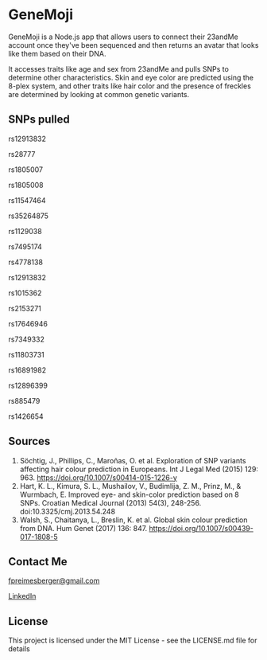 # GeneMoji
GeneMoji is a Node.js app that allows users to connect their 23andMe account once they've been sequenced and then returns an avatar that looks like them based on their DNA.

It accesses traits like age and sex from 23andMe and pulls SNPs to determine other characteristics. Skin and eye color are predicted using the 8-plex system, and other traits like hair color and the presence of freckles are determined by looking at common genetic variants.

## SNPs pulled
rs12913832

rs28777

rs1805007

rs1805008

rs11547464

rs35264875

rs1129038

rs7495174

rs4778138 

rs12913832

rs1015362

rs2153271 

rs17646946

rs7349332

rs11803731 

rs16891982

rs12896399

rs885479

rs1426654

## Sources 
1. Söchtig, J., Phillips, C., Maroñas, O. et al. Exploration of SNP variants affecting hair colour prediction in Europeans. Int J Legal Med (2015) 129: 963. https://doi.org/10.1007/s00414-015-1226-y
2. Hart, K. L., Kimura, S. L., Mushailov, V., Budimlija, Z. M., Prinz, M., & Wurmbach, E. Improved eye- and skin-color prediction based on 8 SNPs. Croatian Medical Journal (2013) 54(3), 248-256. doi:10.3325/cmj.2013.54.248
3. Walsh, S., Chaitanya, L., Breslin, K. et al. Global skin colour prediction from DNA. Hum Genet (2017) 136: 847. https://doi.org/10.1007/s00439-017-1808-5

## Contact Me
fpreimesberger@gmail.com

[LinkedIn](https://www.linkedin.com/in/freya-preimesberger-b1a0aa83/)

## License
This project is licensed under the MIT License - see the LICENSE.md file for details
